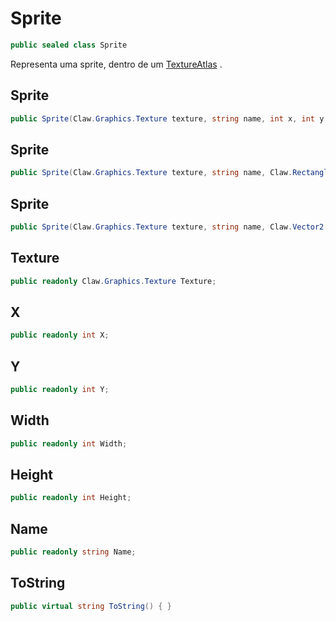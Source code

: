 # Sprite
```csharp
public sealed class Sprite
```
Representa uma sprite, dentro de um [TextureAtlas](api/Claw/Graphics/TextureAtlas.md#TextureAtlas) .<br />
## Sprite
```csharp
public Sprite(Claw.Graphics.Texture texture, string name, int x, int y, int width, int height) { }
```
## Sprite
```csharp
public Sprite(Claw.Graphics.Texture texture, string name, Claw.Rectangle area) { }
```
## Sprite
```csharp
public Sprite(Claw.Graphics.Texture texture, string name, Claw.Vector2 location, Claw.Vector2 size) { }
```
## Texture
```csharp
public readonly Claw.Graphics.Texture Texture;
```
## X
```csharp
public readonly int X;
```
## Y
```csharp
public readonly int Y;
```
## Width
```csharp
public readonly int Width;
```
## Height
```csharp
public readonly int Height;
```
## Name
```csharp
public readonly string Name;
```
## ToString
```csharp
public virtual string ToString() { }
```
